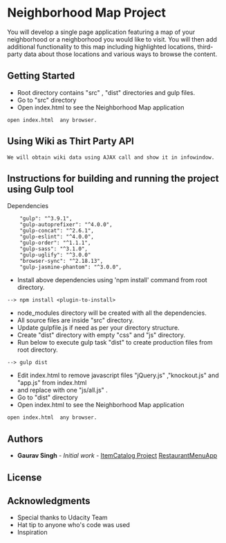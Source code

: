 # Neighborhood Map Project

You will develop a single page application featuring a map of your neighborhood or a neighborhood you would like to visit. You will then add additional functionality to this map including highlighted locations, third-party data about those locations and various ways to browse the content.

## Getting Started
* Root directory contains "src" , "dist" directories and gulp files.
* Go to "src" directory
* Open index.html to see the Neighborhood Map application
```
open index.html  any browser.
```
## Using Wiki as Thirt Party API 
```
We will obtain wiki data using AJAX call and show it in infowindow.
```

## Instructions for building and running the project using Gulp tool
Dependencies
```
    "gulp": "^3.9.1",
    "gulp-autoprefixer": "^4.0.0",
    "gulp-concat": "^2.6.1",
    "gulp-eslint": "^4.0.0",
    "gulp-order": "^1.1.1",
    "gulp-sass": "^3.1.0",
    "gulp-uglify": "^3.0.0"
    "browser-sync": "^2.18.13",    
    "gulp-jasmine-phantom": "^3.0.0",    
```

* Install above dependencies using 'npm install' command from root directory.
```
--> npm install <plugin-to-install>
```
* node_modules directory will be created with all the dependencies.
* All source files are inside "src" directory.
* Update gulpfile.js if need as per your directory structure.
* Create "dist" directory with empty "css" and "js" directory. 
* Run below to execute gulp task "dist" to create production files from root directory.
```
--> gulp dist
```
* Edit index.html to remove javascript files "jQuery.js" ,"knockout.js" and "app.js" from index.html 
* and replace with one "js/all.js" . 
* Go to "dist" directory
* Open index.html to see the Neighborhood Map application
```
open index.html  any browser.
```


## Authors
* **Gaurav Singh** - *Initial work* - [ItemCatalog Project](https://github.com/gauravsinghaec/Fullstack-Nanodegree-Projects/tree/master/vagrant/catalog)
									  [RestaurantMenuApp](https://github.com/gauravsinghaec/RestaurantMenuApp)

## License


## Acknowledgments

* Special thanks to Udacity Team
* Hat tip to anyone who's code was used
* Inspiration
